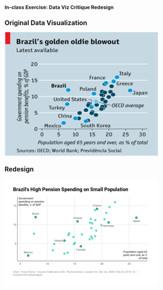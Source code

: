 ### In-class Exercise: Data Viz Critique Redesign

## Original Data Visualization
<img src="Brazil.png" width="600"/>

## Redesign 
<img src="DataWrapper-Brazil.png" width="800"/>
